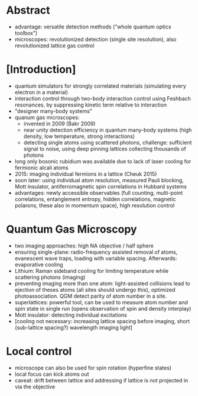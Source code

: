 # Abstract
- advantage: versatile detection methods ("whole quantum optics toolbox")
- microscopes: revolutionized detection (single site resolution), also revolutionized lattice gas control


# [Introduction]
- quantum simulators for strongly correlated materials (simulating every electron in a material)
- interaction control through two-body interaction control using Feshbach resonances, by suppressing kinetic term relative to interaction
- "designer many-body systems"
- quanum gas microscopes:
    - invented in 2009 (Bakr 2009)
    - near unity detection efficiency in quantum many-body systems (high density, low temperature, strong interactions)
    - detecting single atoms using scattered photons, challenge: sufficient signal to noise, using deep pinning lattices collecting thousands of photons
- long only bosonic rubidium was available due to lack of laser cooling for fermionic alcali atoms
- 2015: imaging individual fermions in a lattice (Cheuk 2015)
- soon later: using individual atom resolution, measured Pauli blocking, Mott insulator, antiferromagnetic spin correlations in Hubbard systems
- advantages: newly accessible observables (full counting, multi-point correlations, entanglement entropy, hidden correlations, magnetic polarons, these also in momentum space), high resolution control

# Quantum Gas Microscopy
- two imaging approaches: high NA objective / half sphere
- ensuring single-plane: radio-frequency assisted removal of atoms, evanescent wave traps, loading with variable spacing. Afterwards: evaporative cooling
- Lithium: Raman sideband cooling for limiting temperature while scattering photons (imaging)
- preventing imaging more than one atom: light-assisted collisions lead to ejection of theses atoms (all sites should undergo this), optimized photoassociation. QGM detect parity of atom number in a site.
- superlattices: powerful tool, can be used to measure atom number and spin state in single run (opens observation of spin and density interplay)
- Mott insulator: detecting individual excitations
- [cooling not necessary: increasing lattice spacing before imaging, short (sub-lattice spacing?) wavelength imaging light]

# Local control
- microscope can also be used for spin rotation (hyperfine states)
- local focus can kick atoms out
- caveat: drift between lattice and addressing if lattice is not projected in via the objective